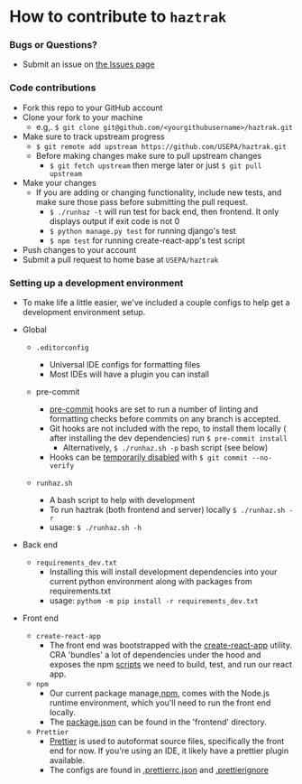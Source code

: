How to contribute to `haztrak`
================================

### Bugs or Questions?

* Submit an issue
  on [the Issues page](https://github.com/USEPA/haztrak/issues)

### Code contributions

* Fork this repo to your GitHub account
* Clone your fork to your machine
    * e.g,. `$ git clone git@github.com/<yourgithubusername>/haztrak.git`
* Make sure to track upstream progress
    * `$ git remote add upstream https://github.com/USEPA/haztrak.git`
    * Before making changes make sure to pull upstream changes
        * `$ git fetch upstream` then merge later or just `$ git pull upstream`
* Make your changes
    * If you are adding or changing functionality, include new tests, and make sure those pass
      before submitting the pull request.
        * `$ ./runhaz -t` will run test for back end, then frontend. It only displays output if exit
          code is not 0
        * `$ python manage.py test` for running django's test
        * `$ npm test` for running create-react-app's test script
* Push changes to your account
* Submit a pull request to home base at `USEPA/haztrak`

### Setting up a development environment

* To make life a little easier, we've included a couple configs to help get a
  development environment setup.
* Global
    * `.editorconfig`
        * Universal IDE configs for formatting files
        * Most IDEs will have a plugin you can install

    * pre-commit
        * [pre-commit](https://pre-commit.com/) hooks are set to run a number
          of linting and formatting checks before commits on any branch is
          accepted.
        * Git hooks are not included with the repo, to install them locally (
          after installing the dev dependencies) run `$ pre-commit install`
            * Alternatively, `$ ./runhaz.sh -p` bash script (see below)
        * Hooks can be [temporarily disabled](https://pre-commit.com/#temporarily-disabling-hooks)
          with `$ git commit --no-verify`

    * `runhaz.sh`
        * A bash script to help with development
        * To run haztrak (both frontend and server) locally `$ ./runhaz.sh -r`
        * usage: `$ ./runhaz.sh -h`

* Back end
    * `requirements_dev.txt`
        * Installing this will install development dependencies into your current python environment
          along with packages from requirements.txt
        * usage: `pythom -m pip install -r requirements_dev.txt`

* Front end
    * `create-react-app`
        * The front end was bootstrapped with the [create-react-app](https://create-react-app.dev/)
          utility. CRA 'bundles' a lot of dependencies under the hood and exposes the
          npm [scripts](https://create-react-app.dev/docs/available-scripts) we
          need to build, test, and run our react app.
    * `npm`
        * Our current package manage,[npm](https://www.npmjs.com/), comes with the Node.js runtime
          environment, which you'll need to run the front end locally.
        * The [package.json](../client/package.json) can be found in the 'frontend' directory.
    * `Prettier`
        * [Prettier](https://prettier.io/) is used to autoformat source files, specifically the
          front end for now. If you're using an IDE, it likely have a prettier plugin available.
        * The configs are found in [.prettierrc.json](../client/.prettierrc.json)
          and [.prettierignore](../client/.prettierignore)
